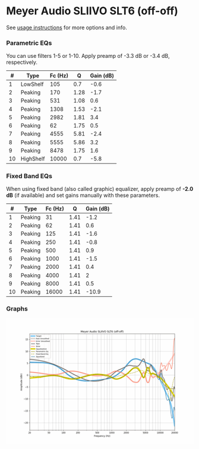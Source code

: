 # Meyer Audio SLIIVO SLT6 (off-off)
See [usage instructions](https://github.com/jaakkopasanen/AutoEq#usage) for more options and info.

### Parametric EQs
You can use filters 1-5 or 1-10. Apply preamp of -3.3 dB or -3.4 dB, respectively.

|   # | Type      |   Fc (Hz) |    Q |   Gain (dB) |
|-----|-----------|-----------|------|-------------|
|   1 | LowShelf  |       105 | 0.7  |        -0.6 |
|   2 | Peaking   |       170 | 1.28 |        -1.7 |
|   3 | Peaking   |       531 | 1.08 |         0.6 |
|   4 | Peaking   |      1308 | 1.53 |        -2.1 |
|   5 | Peaking   |      2982 | 1.81 |         3.4 |
|   6 | Peaking   |        62 | 1.75 |         0.5 |
|   7 | Peaking   |      4555 | 5.81 |        -2.4 |
|   8 | Peaking   |      5555 | 5.86 |         3.2 |
|   9 | Peaking   |      8478 | 1.75 |         1.6 |
|  10 | HighShelf |     10000 | 0.7  |        -5.8 |

### Fixed Band EQs
When using fixed band (also called graphic) equalizer, apply preamp of **-2.0 dB** (if available) and set gains manually with these parameters.

|   # | Type    |   Fc (Hz) |    Q |   Gain (dB) |
|-----|---------|-----------|------|-------------|
|   1 | Peaking |        31 | 1.41 |        -1.2 |
|   2 | Peaking |        62 | 1.41 |         0.6 |
|   3 | Peaking |       125 | 1.41 |        -1.6 |
|   4 | Peaking |       250 | 1.41 |        -0.8 |
|   5 | Peaking |       500 | 1.41 |         0.9 |
|   6 | Peaking |      1000 | 1.41 |        -1.5 |
|   7 | Peaking |      2000 | 1.41 |         0.4 |
|   8 | Peaking |      4000 | 1.41 |         2   |
|   9 | Peaking |      8000 | 1.41 |         0.5 |
|  10 | Peaking |     16000 | 1.41 |       -10.9 |

### Graphs
![](./Meyer%20Audio%20SLIIVO%20SLT6%20(off-off).png)
